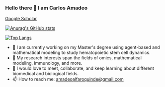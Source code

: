 ### Hello there 👋  I am Carlos Amadeo
[Google Scholar](https://scholar.google.com/citations?user=5SsaCjsAAAAJ&hl=e)

[![Anurag's GitHub stats](https://github-readme-stats.vercel.app/api?username=CarlosAmadeo7&show_icons=true&theme=radical)](https://github.com/CarlosAmadeo7/github-readme-stats&show_icons=true&theme=radical)

[![Top Langs](https://github-readme-stats.vercel.app/api/top-langs/?username=CarlosAmadeo7&layout=compact)](https://github.com/CarlosAmadeo7/github-readme-stats&layout=compact)


- 🔭 I am  currently working on my Master's degree using agent-based and mathematical modeling to study hematopoietic stem cell dynamics. 
- 🌱 My research interests span the fields of omics, mathematical modeling, immunology, and more. 
- 👯 I would love to meet, collaborate, and keep learning about different biomedical and biological fields.
- 📫 How to reach me: amadeoalfaroquinde@gmail.com



